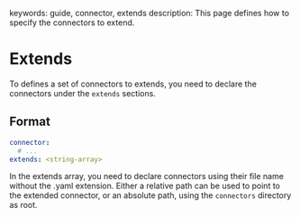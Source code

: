 keywords: guide, connector, extends
description: This page defines how to specify the connectors to extend.

# Extends

To defines a set of connectors to extends, you need to declare the connectors under the `extends` sections.

## Format
```yaml
connector:
  # ...
extends: <string-array>
```

In the extends array, you need to declare connectors using their file name without the .yaml extension.
Either a relative path can be used to point to the extended connector, or an absolute path, using the `connectors` directory as root.